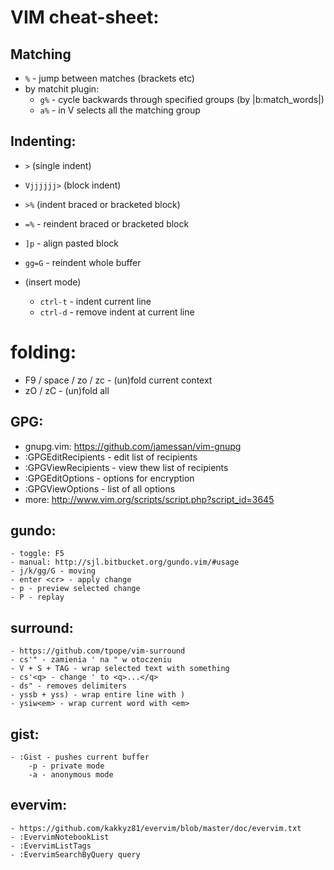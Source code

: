 # VIM cheat-sheet: #
## Matching
- `%` - jump between matches (brackets etc)
- by matchit plugin:
    - `g%` - cycle backwards through specified groups (by |b:match_words|)
    - `a%` - in V selects all the matching group
## Indenting: ##
- `>` (single indent)
- `Vjjjjjj>` (block indent)
- `>%` (indent braced or bracketed block)
- `=%` - reindent braced or bracketed block
- `]p` - align pasted block
- `gg=G` - reindent whole buffer

- (insert mode)
    - `ctrl-t` - indent current line
    - `ctrl-d` - remove indent at current line
# folding: #
- F9 / space / zo / zc - (un)fold current context
- zO / zC - (un)fold all
## GPG: ##
- gnupg.vim: https://github.com/jamessan/vim-gnupg
- :GPGEditRecipients - edit list of recipients
- :GPGViewRecipients - view thew list of recipients
- :GPGEditOptions - options for encryption
- :GPGViewOptions - list of all options
- more: http://www.vim.org/scripts/script.php?script_id=3645
## gundo: ##
    - toggle: F5
    - manual: http://sjl.bitbucket.org/gundo.vim/#usage
    - j/k/gg/G - moving
    - enter <cr> - apply change
    - p - preview selected change
    - P - replay
## surround: ##
    - https://github.com/tpope/vim-surround
    - cs'" - zamienia ' na " w otoczeniu
    - V + S + TAG - wrap selected text with something
    - cs'<q> - change ' to <q>...</q>
    - ds" - removes delimiters
    - yssb + yss) - wrap entire line with )
    - ysiw<em> - wrap current word with <em>
## gist: ##
    - :Gist - pushes current buffer
        -p - private mode
        -a - anonymous mode
## evervim: ##
    - https://github.com/kakkyz81/evervim/blob/master/doc/evervim.txt
    - :EvervimNotebookList
    - :EvervimListTags
    - :EvervimSearchByQuery query
